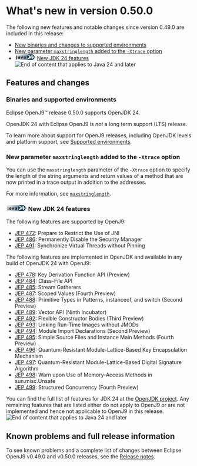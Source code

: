<!--
* Copyright (c) 2017, 2025 IBM Corp. and others
*
* This program and the accompanying materials are made
* available under the terms of the Eclipse Public License 2.0
* which accompanies this distribution and is available at
* https://www.eclipse.org/legal/epl-2.0/ or the Apache
* License, Version 2.0 which accompanies this distribution and
* is available at https://www.apache.org/licenses/LICENSE-2.0.
*
* This Source Code may also be made available under the
* following Secondary Licenses when the conditions for such
* availability set forth in the Eclipse Public License, v. 2.0
* are satisfied: GNU General Public License, version 2 with
* the GNU Classpath Exception [1] and GNU General Public
* License, version 2 with the OpenJDK Assembly Exception [2].
*
* [1] https://www.gnu.org/software/classpath/license.html
* [2] https://openjdk.org/legal/assembly-exception.html
*
* SPDX-License-Identifier: EPL-2.0 OR Apache-2.0 OR GPL-2.0-only WITH Classpath-exception-2.0 OR GPL-2.0-only WITH OpenJDK-assembly-exception-1.0
-->

# What's new in version 0.50.0

The following new features and notable changes since version 0.49.0 are included in this release:

- [New binaries and changes to supported environments](#binaries-and-supported-environments)
- [New parameter `maxstringlength` added to the `-Xtrace` option](#new-parameter-maxstringlength-added-to-the-xtrace-option)
- ![Start of content that applies to Java 24 and later](cr/java24plus.png) [New JDK 24 features](#new-jdk-24-features) ![End of content that applies to Java 24 and later](cr/java_close.png)

## Features and changes

### Binaries and supported environments

Eclipse OpenJ9&trade; release 0.50.0 supports OpenJDK 24.

OpenJDK 24 with Eclipse OpenJ9 is *not* a long term support (LTS) release.

To learn more about support for OpenJ9 releases, including OpenJDK levels and platform support, see [Supported environments](openj9_support.md).

### New parameter `maxstringlength` added to the `-Xtrace` option

You can use the `maxstringlength` parameter of the `-Xtrace` option to specify the length of the string arguments and return values of a method that are now printed in a trace output in addition to the addresses.

For more information, see [`maxstringlength`](xtrace.md#maxstringlength).

### ![Start of content that applies to Java 24 and later](cr/java24plus.png) New JDK 24 features

The following features are supported by OpenJ9:

- [JEP 472](https://openjdk.java.net/jeps/472): Prepare to Restrict the Use of JNI
- [JEP 486](https://openjdk.java.net/jeps/486): Permanently Disable the Security Manager
- [JEP 491](https://openjdk.java.net/jeps/491): Synchronize Virtual Threads without Pinning

The following features are implemented in OpenJDK and available in any build of OpenJDK 24 with OpenJ9:

- [JEP 478](https://openjdk.java.net/jeps/478): Key Derivation Function API (Preview)
- [JEP 484](https://openjdk.java.net/jeps/484): Class-File API
- [JEP 485](https://openjdk.java.net/jeps/485): Stream Gatherers
- [JEP 487](https://openjdk.java.net/jeps/487): Scoped Values (Fourth Preview)
- [JEP 488](https://openjdk.java.net/jeps/488): Primitive Types in Patterns, instanceof, and switch (Second Preview)
- [JEP 489](https://openjdk.java.net/jeps/489): Vector API (Ninth Incubator)
- [JEP 492](https://openjdk.java.net/jeps/492): Flexible Constructor Bodies (Third Preview)
- [JEP 493](https://openjdk.java.net/jeps/493): Linking Run-Time Images without JMODs
- [JEP 494](https://openjdk.java.net/jeps/494): Module Import Declarations (Second Preview)
- [JEP 495](https://openjdk.java.net/jeps/495): Simple Source Files and Instance Main Methods (Fourth Preview)
- [JEP 496](https://openjdk.java.net/jeps/496): Quantum-Resistant Module-Lattice-Based Key Encapsulation Mechanism
- [JEP 497](https://openjdk.java.net/jeps/497): Quantum-Resistant Module-Lattice-Based Digital Signature Algorithm
- [JEP 498](https://openjdk.java.net/jeps/498): Warn upon Use of Memory-Access Methods in sun.misc.Unsafe
- [JEP 499](https://openjdk.java.net/jeps/499): Structured Concurrency (Fourth Preview)

You can find the full list of features for JDK 24 at the [OpenJDK project](https://openjdk.org/projects/jdk/24/).
Any remaining features that are listed either do not apply to OpenJ9 or are not implemented and hence not applicable to OpenJ9 in this release. ![End of content that applies to Java 24 and later](cr/java_close.png)

## Known problems and full release information

To see known problems and a complete list of changes between Eclipse OpenJ9 v0.49.0 and v0.50.0 releases, see the [Release notes](https://github.com/eclipse-openj9/openj9/blob/master/doc/release-notes/0.50/0.50.md).

<!-- ==== END OF TOPIC ==== version0.50.md ==== -->
